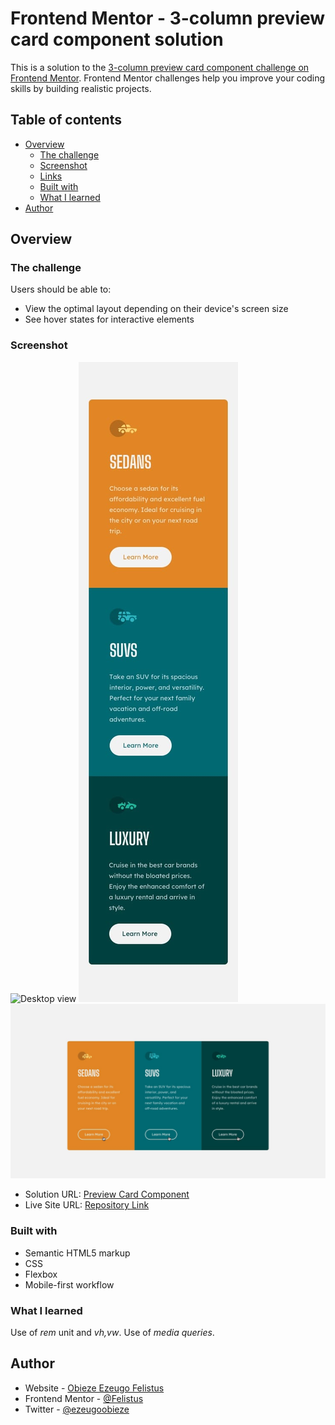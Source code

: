 # Frontend Mentor - 3-column preview card component solution

This is a solution to the [3-column preview card component challenge on Frontend Mentor](https://www.frontendmentor.io/challenges/3column-preview-card-component-pH92eAR2-). Frontend Mentor challenges help you improve your coding skills by building realistic projects. 

## Table of contents

- [Overview](#overview)
  - [The challenge](#the-challenge)
  - [Screenshot](#screenshot)
  - [Links](#links)
  - [Built with](#built-with)
  - [What I learned](#what-i-learned)
- [Author](#author)

## Overview

### The challenge

Users should be able to:

- View the optimal layout depending on their device's screen size
- See hover states for interactive elements

### Screenshot

![Desktop view](./design/Desktop-preview.jpeg)
![Mobile view](./design/Mobile.jpg)
![Active state on hover](./design/Active-states.jpg)

- Solution URL: [Preview Card Component](https://felistus.github.io/preview-card-component/)
- Live Site URL: [Repository Link](https://github.com/Felistus/preview-card-component)

### Built with

- Semantic HTML5 markup
- CSS 
- Flexbox
- Mobile-first workflow

### What I learned

Use of *rem* unit and *vh,vw*.
Use of *media queries*.

## Author

- Website - [Obieze Ezeugo Felistus](https://mysinglepage-personalwebsite.netlify.app/)
- Frontend Mentor - [@Felistus](https://www.frontendmentor.io/profile/Felistus)
- Twitter - [@ezeugoobieze](https://www.twitter.com/ezeugoobieze)
